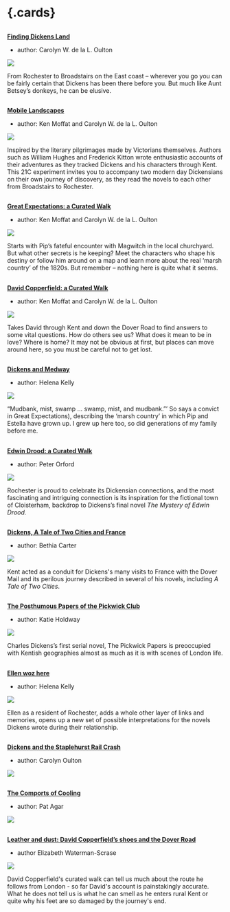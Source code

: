 
<param ve-config 
       title="Dickens Land"
       banner="https://iiif.juncture-digital.org/banner?url=https://raw.githubusercontent.com/kent-map/kent/main/dickens/images/dickensland.png">

# {.cards}

##
**[Finding Dickens Land](dickens-biography)**

- author: Carolyn W. de la L. Oulton

![](https://iiif.juncture-digital.org/thumbnail?url=https://raw.githubusercontent.com/kent-map/kent/main/dickens/images/Chatham%20Dockyard.jpg)

From Rochester to Broadstairs on the East coast – wherever you go you can be fairly certain that Dickens has been there before you. But much like Aunt Betsey’s donkeys, he can be elusive.

##
**[Mobile Landscapes](mobile-landscapes)**

- author: Ken Moffat and Carolyn W. de la L. Oulton

![](https://iiif.juncture-digital.org/thumbnail?url=https://raw.githubusercontent.com/kent-map/kent/main/dickens/images/dickens_head.jpg)

Inspired by the literary pilgrimages made by Victorians themselves. Authors such as William Hughes and Frederick Kitton wrote enthusiastic accounts of their adventures as they tracked Dickens and his characters through Kent. This 21C experiment invites you to accompany two modern day Dickensians on their own journey of discovery, as they read the novels to each other from Broadstairs to Rochester.

##
**[Great Expectations: a Curated Walk](great-expectations-curated-walk)**

- author: Ken Moffat and Carolyn W. de la L. Oulton

![](https://iiif.juncture-digital.org/thumbnail?url=https://raw.githubusercontent.com/kent-map/kent/main/dickens/images/Grammar_School_Gate_Rochester.jpg)

Starts with Pip’s fateful encounter with Magwitch in the local churchyard. But what other secrets is he keeping? Meet the characters who shape his destiny or follow him around on a map and learn more about the real ‘marsh country’ of the 1820s. But remember – nothing here is quite what it seems.

##
**[David Copperfield: a Curated Walk](david-copperfield-curated-walk)**

- author: Ken Moffat and Carolyn W. de la L. Oulton

![](https://iiif.juncture-digital.org/thumbnail?url=https://raw.githubusercontent.com/kent-map/kent/main/dickens/images/Broadstairs.jpg)

Takes David through Kent and down the Dover Road to find answers to some vital questions. How do others see us? What does it mean to be in love? Where is home? It may not be obvious at first, but places can move around here, so you must be careful not to get lost.

##
**[Dickens and Medway](dickens-medway)**

- author: Helena Kelly

![](https://iiif.juncture-digital.org/thumbnail?url=https://raw.githubusercontent.com/kent-map/kent/main/dickens/images/1200px-2006SweepsCath1crop.jpg)

“Mudbank, mist, swamp … swamp, mist, and mudbank.”’ So says a convict in Great Expectations), describing the ‘marsh country’ in which Pip and Estella have grown up. I grew up here too, so did generations of my family before me. 

##
**[Edwin Drood: a Curated Walk](edwin-drood-curated-walk)**

- author: Peter Orford

![](https://iiif.juncture-digital.org/thumbnail?url=https://raw.githubusercontent.com/kent-map/kent/main/dickens/images/1200px-Mystery_of_edwin_drood_0188.jpg)

Rochester is proud to celebrate its Dickensian connections, and the most fascinating and intriguing connection is its inspiration for the fictional town of Cloisterham, backdrop to Dickens’s final novel _The Mystery of Edwin Drood._ 

##
**[Dickens, A Tale of Two Cities and France](tale-two-cities)**

- author: Bethia Carter

![](https://iiif.juncture-digital.org/thumbnail?url=https://www.gutenberg.org/files/98/98-h/images/0414.jpg)

Kent acted as a conduit for Dickens's many visits to France with the Dover Mail and its perilous journey described in several of his novels, including _A Tale of Two Cities_.

##
**[The Posthumous Papers of the Pickwick Club](pickwick-papers)**

- author: Katie Holdway

![](https://iiif.juncture-digital.org/thumbnail?url=https://stor.artstor.org/stor/5c3cfffa-911e-44cf-ab35-28b94bf80418)

Charles Dickens’s first serial novel, The Pickwick Papers is preoccupied with Kentish geographies almost as much as it is with scenes of London life.

##
**[Ellen woz here](/19c/19c-ternan-biography)**

- author: Helena Kelly

![](https://iiif.juncture-digital.org/thumbnail?url=https://stor.artstor.org/stor/b20551a2-aa18-453c-b464-69a72531d6ac)

Ellen as a resident of Rochester, adds a whole other layer of links and memories, opens up a new set of possible interpretations for the novels Dickens wrote during their relationship.

##
**[Dickens and the Staplehurst Rail Crash](/dickens/dickens-staplehurst)**

- author: Carolyn Oulton

![](https://iiif.juncture-digital.org/thumbnail?url=https://upload.wikimedia.org/wikipedia/commons/b/b8/Staplehurst_rail_crash.jpg)

##
**[The Comports of Cooling](/dickens/great-expectations-comports)**

- author: Pat Agar

![](https://iiif.juncture-digital.org/thumbnail?url=https://upload.wikimedia.org/wikipedia/commons/7/78/You_young_dog%2C_said_the_man%2C_John_McLenan%27s_Harper%27s_Weekly_Illustrations.jpeg)

##
**[Leather and dust: David Copperfield’s shoes and the Dover Road](/dickens/19c-leather-and-dust)**

- author Elizabeth Waterman-Scrase

![](https://iiif.juncture-digital.org/thumbnail?url=https://upload.wikimedia.org/wikipedia/commons/9/91/David-Copperfield-Bartholomew.jpg)

David Copperfield's curated walk can tell us much about the route he follows from London - so far David's account is painstakingly accurate. What he does not tell us is what he can smell as he enters rural Kent or quite why his feet are so damaged by the journey's end.
